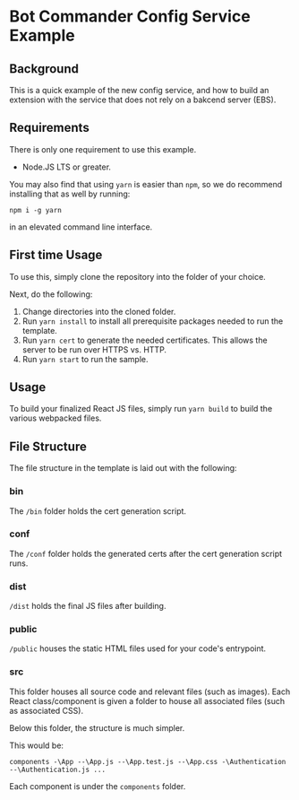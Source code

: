 # Bot Commander Config Service Example

## Background

This is a quick example of the new config service, and how to build an extension with the service that does not rely on a bakcend server (EBS).

## Requirements

There is only one requirement to use this example. 

* Node.JS LTS or greater. 

You may also find that using `yarn` is easier than `npm`, so we do recommend installing that as well by running: 
```
npm i -g yarn
``` 
in an elevated command line interface.

## First time Usage

To use this, simply clone the repository into the folder of your choice. 

Next, do the following: 

1. Change directories into the cloned folder.
2. Run `yarn install` to install all prerequisite packages needed to run the template. 
3. Run `yarn cert` to generate the needed certificates. This allows the server to be run over HTTPS vs. HTTP.
4. Run `yarn start` to run the sample.

## Usage

To build your finalized React JS files, simply run `yarn build` to build the various webpacked files. 

## File Structure

The file structure in the template is laid out with the following: 

### bin

The `/bin` folder holds the cert generation script. 

### conf 

The `/conf` folder holds the generated certs after the cert generation script runs. 

### dist

`/dist` holds the final JS files after building. 

### public

`/public` houses the static HTML files used for your code's entrypoint. 

### src

This folder houses all source code and relevant files (such as images). Each React class/component is given a folder to house all associated files (such as associated CSS).

Below this folder, the structure is much simpler.

This would be: 

`
components
-\App
--\App.js
--\App.test.js
--\App.css
-\Authentication
--\Authentication.js
...
`

Each component is under the `components` folder.
